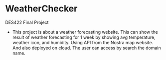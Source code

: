 # WeatherChecker
DES422 Final Project
- This project is about a weather forecasting website. This can show the result of weather forecasting for 1 week by showing avg temperature, weather icon, and humidity. Using API from the Nostra map website. And also deployed on cloud. The user can access by search the domain name.
